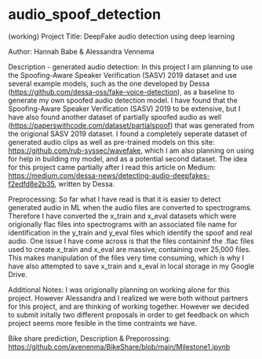 # audio_spoof_detection

(working) Project Title: DeepFake audio detection using deep learning

Author: Hannah Babe & Alessandra Vennema

Description - generated audio detection: 
In this project I am planning to use the Spoofing-Aware Speaker Verification (SASV) 2019 dataset and use several example models, such as the one developed by Dessa (https://github.com/dessa-oss/fake-voice-detection), as a baseline to generate my own spoofed audio detection model. I have found that the Spoofing-Aware Speaker Verification (SASV) 2019 to be extensive, but I have also found another dataset of partially spoofed audio as well (https://paperswithcode.com/dataset/partialspoof) that was generated from the origional SASV 2019 dataset. I found a completely seperate dataset of generated audio clips as well as pre-trained models on this site: https://github.com/rub-syssec/wavefake, which I am also planning on using for help in building my model, and as a potential second dataset. The idea for this project came partially after I read this article on Medium: https://medium.com/dessa-news/detecting-audio-deepfakes-f2edfd8e2b35, written by Dessa. 

Preprocessing: So far what I have read is that it is easier to detect generated audio in ML when the audio files are converted to spectrograms. Therefore I have converted the x_train and x_eval datasets which were origionally flac files into spectrograms with an associated file name for identification in the y_train and y_eval files which identify the spoof and real audio. One issue I have come across is that the files containinf the .flac files used to create x_train and x_eval are massive, containing over 25,000 files. This makes manipulation of the files very time consuming, which is why I have also attempted to save x_train and x_eval in local storage in my Google Drive. 

Additional Notes: I was origionally planning on working alone for this project. However Alessandra and I realized we were both without partners for this project, and are thinking of working together. However we decided to submit initally two different proposals in order to get feedback on which project seems more fesible in the time contraints we have.

Bike share prediction, Description & Preporossing: 
https://github.com/avenenma/BikeShare/blob/main/Milestone1.ipynb
